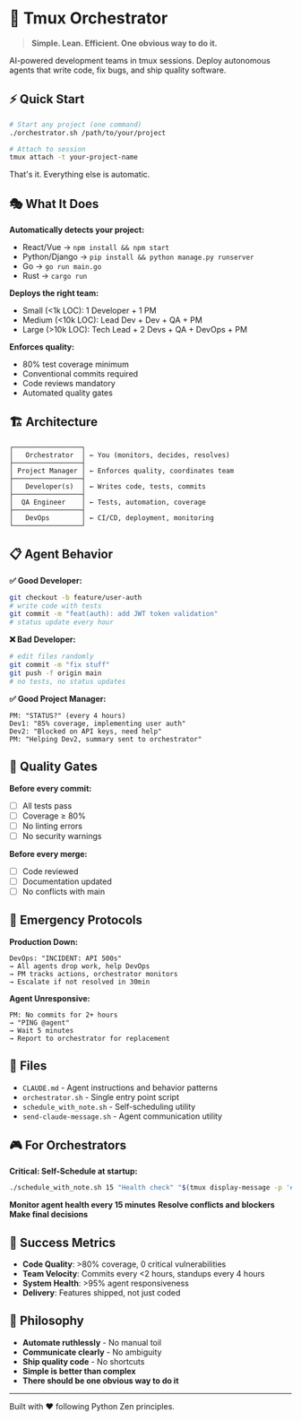 # 🎯 Tmux Orchestrator

> **Simple. Lean. Efficient. One obvious way to do it.**

AI-powered development teams in tmux sessions. Deploy autonomous agents that write code, fix bugs, and ship quality software.

## ⚡ Quick Start

```bash
# Start any project (one command)
./orchestrator.sh /path/to/your/project

# Attach to session
tmux attach -t your-project-name
```

That's it. Everything else is automatic.

## 🎭 What It Does

**Automatically detects your project:**
- React/Vue → `npm install && npm start`  
- Python/Django → `pip install && python manage.py runserver`
- Go → `go run main.go`
- Rust → `cargo run`

**Deploys the right team:**
- Small (<1k LOC): 1 Developer + 1 PM
- Medium (<10k LOC): Lead Dev + Dev + QA + PM  
- Large (>10k LOC): Tech Lead + 2 Devs + QA + DevOps + PM

**Enforces quality:**
- 80% test coverage minimum
- Conventional commits required
- Code reviews mandatory
- Automated quality gates

## 🏗️ Architecture

```
┌─────────────────┐
│   Orchestrator  │ ← You (monitors, decides, resolves)
├─────────────────┤
│ Project Manager │ ← Enforces quality, coordinates team
├─────────────────┤
│   Developer(s)  │ ← Writes code, tests, commits
├─────────────────┤
│  QA Engineer    │ ← Tests, automation, coverage
├─────────────────┤
│   DevOps        │ ← CI/CD, deployment, monitoring
└─────────────────┘
```

## 📋 Agent Behavior

**✅ Good Developer:**
```bash
git checkout -b feature/user-auth
# write code with tests
git commit -m "feat(auth): add JWT token validation"
# status update every hour
```

**❌ Bad Developer:**
```bash
# edit files randomly
git commit -m "fix stuff"
git push -f origin main
# no tests, no status updates
```

**✅ Good Project Manager:**
```
PM: "STATUS?" (every 4 hours)
Dev1: "85% coverage, implementing user auth"
Dev2: "Blocked on API keys, need help"
PM: "Helping Dev2, summary sent to orchestrator"
```

## 🔐 Quality Gates

**Before every commit:**
- [ ] All tests pass
- [ ] Coverage ≥ 80%  
- [ ] No linting errors
- [ ] No security warnings

**Before every merge:**
- [ ] Code reviewed
- [ ] Documentation updated
- [ ] No conflicts with main

## 🚨 Emergency Protocols

**Production Down:**
```
DevOps: "INCIDENT: API 500s"
→ All agents drop work, help DevOps
→ PM tracks actions, orchestrator monitors
→ Escalate if not resolved in 30min
```

**Agent Unresponsive:**
```
PM: No commits for 2+ hours
→ "PING @agent"
→ Wait 5 minutes  
→ Report to orchestrator for replacement
```

## 📁 Files

- `CLAUDE.md` - Agent instructions and behavior patterns
- `orchestrator.sh` - Single entry point script
- `schedule_with_note.sh` - Self-scheduling utility
- `send-claude-message.sh` - Agent communication utility

## 🎮 For Orchestrators

**Critical: Self-Schedule at startup:**
```bash
./schedule_with_note.sh 15 "Health check" "$(tmux display-message -p '#{session_name}:#{window_index}')"
```

**Monitor agent health every 15 minutes**
**Resolve conflicts and blockers**  
**Make final decisions**

## 🎯 Success Metrics

- **Code Quality**: >80% coverage, 0 critical vulnerabilities
- **Team Velocity**: Commits every <2 hours, standups every 4 hours
- **System Health**: >95% agent responsiveness  
- **Delivery**: Features shipped, not just coded

## 🧠 Philosophy

- **Automate ruthlessly** - No manual toil
- **Communicate clearly** - No ambiguity
- **Ship quality code** - No shortcuts
- **Simple is better than complex**
- **There should be one obvious way to do it**

---

Built with ❤️ following Python Zen principles.